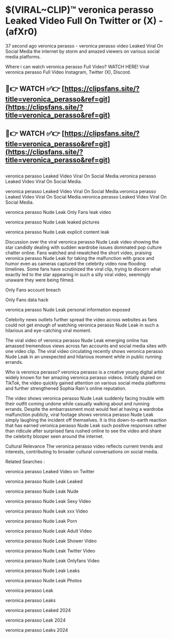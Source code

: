 # $(VIRAL~CLIP)™ veronica perasso Leaked Video Full On Twitter or (X) -(afXr0)
37 second ago veronica perasso - veronica perasso video Leaked Viral On Social Media the internet by storm and amazed viewers on various social media platforms.

Where i can watch veronica perasso Full Video? WATCH HERE! Viral veronica perasso Full Video Instagram, Twitter (X), Discord.

## 🔴👉 WATCH ✅👉 [https://clipsfans.site/?title=veronica_perasso&ref=git](https://clipsfans.site/?title=veronica_perasso&ref=git)
## 🔴👉 WATCH ✅👉 [https://clipsfans.site/?title=veronica_perasso&ref=git](https://clipsfans.site/?title=veronica_perasso&ref=git)
##
veronica perasso Leaked Video Viral On Social Media.veronica perasso Leaked Video Viral On Social Media.

veronica perasso Leaked Video Viral On Social Media.veronica perasso Leaked Video Viral On Social Media.veronica perasso Leaked Video Viral On Social Media.

veronica perasso Nude Leak Only Fans leak video

veronica perasso Nude Leak leaked pictures

veronica perasso Nude Leak explicit content leak

Discussion over the viral veronica perasso Nude Leak video showing the star candidly dealing with sudden wardrobe issues dominated pop culture chatter online. Fans watched and rewatched the short video, praising veronica perasso Nude Leak for taking the malfunction with grace and humor even as cameras captured the celebrity video now flooding timelines. Some fans have scrutinized the viral clip, trying to discern what exactly led to the star appearing in such a silly viral video, seemingly unaware they were being filmed.


Only Fans account breach

Only Fans data hack

veronica perasso Nude Leak personal information exposed

Celebrity news outlets further spread the video across websites as fans could not get enough of watching veronica perasso Nude Leak in such a hilarious and eye-catching viral moment.


The viral video of veronica perasso Nude Leak emerging online has amassed tremendous views across fan accounts and social media sites with one video clip. The viral video circulating recently shows veronica perasso Nude Leak in an unexpected and hilarious moment while in public running errands.


Who is veronica perasso? veronica perasso is a creative young digital artist widely known for her amazing veronica perasso videos. Initially shared on TikTok, the video quickly gained attention on various social media platforms and further strengthened Sophia Rain's online reputation.

The video shows veronica perasso Nude Leak suddenly facing trouble with their outfit coming undone while casually walking about and running errands. Despite the embarrassment most would feel at having a wardrobe malfunction publicly, viral footage shows veronica perasso Nude Leak simply laughing the incident off themselves. It is this down-to-earth reaction that has earned veronica perasso Nude Leak such positive responses rather than ridicule after surprised fans rushed online to see the video and share the celebrity blooper seen around the internet.

Cultural Relevance The veronica perasso video reflects current trends and interests, contributing to broader cultural conversations on social media.

Related Searches :

veronica perasso Leaked Video on Twitter

veronica perasso Nude Leak Leaked

veronica perasso Nude Leak Nude

veronica perasso Nude Leak Sexy Video

veronica perasso Nude Leak xxx Video

veronica perasso Nude Leak Porn

veronica perasso Nude Leak Adult Video

veronica perasso Nude Leak Shower Video

veronica perasso Nude Leak Twitter Video

veronica perasso Nude Leak Onlyfans Video

veronica perasso Nude Leak Leaks

veronica perasso Nude Leak Photos

veronica perasso Leak

veronica perasso Leaks

veronica perasso Leaked 2024

veronica perasso Leak 2024

veronica perasso Leaks 2024
